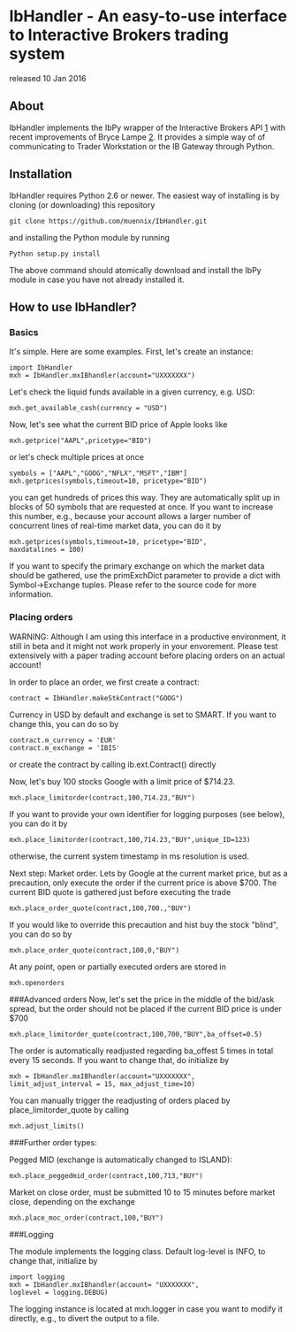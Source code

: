 IbHandler - An easy-to-use interface to Interactive Brokers trading system
==============================================================================
released 10 Jan 2016

About
------------------------------------------------------------------------------
IbHandler implements the IbPy wrapper of the Interactive Brokers API [1] with recent improvements of Bryce Lampe [2]. It provides a simple way of of communicating to Trader Workstation or the IB Gateway through Python.

Installation
------------------------------------------------------------------------------
IbHandler requires Python 2.6 or newer. The easiest way of installing is by cloning (or downloading) this repository 

	git clone https://github.com/muennix/IbHandler.git

and installing the Python module by running

	Python setup.py install

The above command should atomically download and install the IbPy module in case you  have not already installed it.


How to use IbHandler?
------------------------------------------------------------------------------
### Basics

It's simple. Here are some examples. First, let's create an instance:

	import IbHandler
	mxh = IbHandler.mxIBhandler(account="UXXXXXXX")
	
Let's check the liquid funds available in a given currency, e.g. USD:

	mxh.get_available_cash(currency = "USD")
	
Now, let's see what the current BID price of Apple looks like

	mxh.getprice("AAPL",pricetype="BID")
	
or let's check multiple prices at once

	symbols = ["AAPL","GOOG","NFLX","MSFT","IBM"]
	mxh.getprices(symbols,timeout=10, pricetype="BID")
	
you can get hundreds of prices this way. They are automatically split up in blocks of 50 symbols that are requested at once. If you want to increase this number, e.g., because your account allows a larger number of concurrent lines of real-time market data, you can do it by
	
	mxh.getprices(symbols,timeout=10, pricetype="BID", 
	maxdatalines = 100)
	
If you want to specify the primary exchange on which the market data should be gathered, use the primExchDict parameter to provide a dict with Symbol->Exchange tuples. Please refer to the source code for more information.

### Placing orders
WARNING: Although I am using this interface in a productive environment, it still in beta and it might not work properly in your envorement. Please test extensively with a paper trading account before placing orders on an actual account!

In order to place an order, we first create a contract:

	contract = IbHandler.makeStkContract("GOOG")

Currency in USD by default and exchange is set to SMART. If you want to change this, you can do so by

	contract.m_currency = 'EUR'
	contract.m_exchange = 'IBIS'	

or create the contract by calling ib.ext.Contract() directly

Now, let's buy 100 stocks Google with a limit price of $714.23.

	mxh.place_limitorder(contract,100,714.23,"BUY")
	
If you want to provide your own identifier for logging purposes (see below), you can do it by

	mxh.place_limitorder(contract,100,714.23,"BUY",unique_ID=123)
	
otherwise, the current system timestamp in ms resolution is used.

Next step: Market order. Lets by Google at the current market price, but as a precaution, only execute the order if the current price is above $700. The current BID quote is gathered just before executing the trade

	mxh.place_order_quote(contract,100,700.,"BUY")
	
If you would like to override this precaution and hist buy the stock "blind", you can do so by 

	mxh.place_order_quote(contract,100,0,"BUY")

At any point, open or partially executed orders are stored in

	mxh.openorders

###Advanced orders
Now, let's set the price in the middle of the bid/ask spread, but the order should not be placed if the current BID price is under $700

	mxh.place_limitorder_quote(contract,100,700,"BUY",ba_offset=0.5)

The order is automatically readjusted regarding ba_offest 5 times in total every 15 seconds. If you want to change that, do initialize by

	mxh = IbHandler.mxIBhandler(account="UXXXXXXX", 
	limit_adjust_interval = 15, max_adjust_time=10)

You can manually trigger the readjusting of orders placed by place_limitorder_quote by calling 

	mxh.adjust_limits()

###Further order types: 

Pegged MID (exchange is automatically changed to ISLAND):

	mxh.place_peggedmid_order(contract,100,713,"BUY")

Market on close order, must be submitted 10 to 15 minutes before market close, depending on the exchange
	
	mxh.place_moc_order(contract,100,"BUY")

###Logging

The module implements the logging class. Default log-level is INFO, to change that, initialize by 

	import logging
	mxh = IbHandler.mxIBhandler(account= "UXXXXXXX", 
	loglevel = logging.DEBUG)

The logging instance is located at mxh.logger in case you want to modify it directly, e.g., to divert the output to a file. 

[1]: https://code.google.com/p/ibpy/
[2]: https://github.com/blampe/IbPy